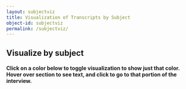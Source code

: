 ```yaml
---
layout: subjectviz
title: Visualization of Transcripts by Subject
object-id: subjectviz
permalink: /subjectviz/
---
```

## Visualize by subject

#### Click on a color below to toggle visualization to show just that color. Hover over section to see text, and click to go to that portion of the interview.